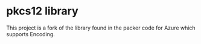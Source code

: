 # pkcs12 library
This project is a fork of the library found in the packer code for Azure which supports Encoding.

